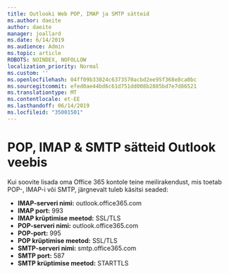 ```yaml
---
title: Outlooki Web POP, IMAP ja SMTP sätteid
ms.author: daeite
author: daeite
manager: joallard
ms.date: 6/14/2019
ms.audience: Admin
ms.topic: article
ROBOTS: NOINDEX, NOFOLLOW
localization_priority: Normal
ms.custom: ''
ms.openlocfilehash: 04ff09b33024c6373570acbd2ee95f368e8ca0bc
ms.sourcegitcommit: efed0ae44bd6c61d751dd008b2885bd7e7d86521
ms.translationtype: MT
ms.contentlocale: et-EE
ms.lasthandoff: 06/14/2019
ms.locfileid: "35001501"
---
```

# <a name="pop-imap--smtp-settings-for-outlook-on-the-web"></a>POP, IMAP & SMTP sätteid Outlook veebis

Kui soovite lisada oma Office 365 kontole teine meilirakendust, mis toetab POP-, IMAP-i või SMTP, järgnevalt tuleb käsitsi seaded:
  
- **IMAP-serveri nimi:** outlook.office365.com
- **IMAP port:** 993
- **IMAP krüptimise meetod:** SSL/TLS
- **POP-serveri nimi:** outlook.office365.com  
- **POP-port:** 995  
- **POP krüptimise meetod:** SSL/TLS  
- **SMTP-serveri nimi:** smtp.office365.com
- **SMTP port:** 587
- **SMTP krüptimise meetod:** STARTTLS